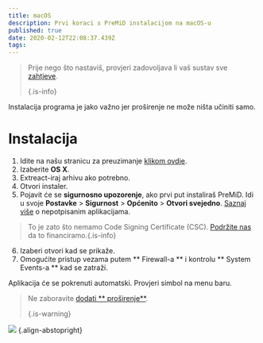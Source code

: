 ```yaml
---
title: macOS
description: Prvi koraci s PreMiD instalacijom na macOS-u
published: true
date: 2020-02-12T22:08:37.439Z
tags:
---
```


> Prije nego što nastaviš, provjeri zadovoljava li vaš sustav sve [ zahtjeve](/install/requirements). 
> 
> {.is-info}

Instalacija programa je jako važno jer proširenje ne može ništa učiniti samo.

# Instalacija
1. Idite na našu stranicu za preuzimanje [klikom ovdje](https://premid.app/downloads).
2. Izaberite **OS X**.
3. Extreact-iraj arhivu ako potrebno.
4. Otvori instaler.
5. Pojavit će se **sigurnosno upozorenje**, ako prvi put instaliraš PreMiD. Idi u svoje **Postavke** > **Sigurnost** > **Općenito** > **Otvori svejedno**. [Saznaj više](https://support.apple.com/guide/mac-help/open-a-mac-app-from-an-unidentified-developer-mh40616/mac) o nepotpisanim aplikacijama.
> To je zato što nemamo Code Signing Certificate (CSC). [Podržite nas](https://www.patreon.com/Timeraa) da to financiramo.{.is-info}
6. Izaberi otvori kad se prikaže.
7. Omogućite pristup vezama putem ** Firewall-a ** i kontrolu ** System Events-a ** kad se zatraži.

Aplikacija će se pokrenuti automatski. Provjeri simbol na menu baru.

> Ne zaboravite [ dodati ** proširenje**](/install). 
> 
> {.is-warning}

![](https://img.icons8.com/color/2x/mac-logo.png) {.align-abstopright}